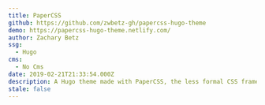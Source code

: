 ```yaml
---
title: PaperCSS
github: https://github.com/zwbetz-gh/papercss-hugo-theme
demo: https://papercss-hugo-theme.netlify.com/
author: Zachary Betz
ssg:
  - Hugo
cms:
  - No Cms
date: 2019-02-21T21:33:54.000Z
description: A Hugo theme made with PaperCSS, the less formal CSS framework.
stale: false
---
```

